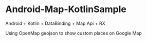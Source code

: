 # Android-Map-KotlinSample
Android + Kotlin + DataBinding + Map Api + RX

Using OpenMap geojson to show custom places on Google Map
